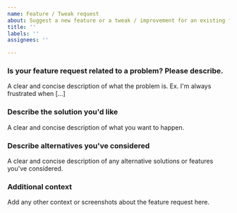 ```yaml
---
name: Feature / Tweak request
about: Suggest a new feature or a tweak / improvement for an existing feature
title: ''
labels: ''
assignees: ''

---
```


### **Is your feature request related to a problem? Please describe.**
A clear and concise description of what the problem is. Ex. I'm always frustrated when [...]


### **Describe the solution you'd like**
A clear and concise description of what you want to happen.


### **Describe alternatives you've considered**
A clear and concise description of any alternative solutions or features you've considered.


### **Additional context**
Add any other context or screenshots about the feature request here.
